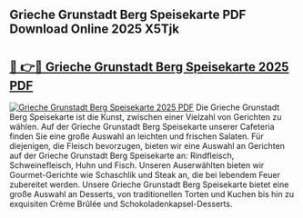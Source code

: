## Grieche Grunstadt Berg Speisekarte PDF Download Online 2025 X5Tjk

# <h2><a href="http://gc5tj4x.nevu.top/?p=Grieche+Grunstadt+Berg+Speisekarte">🔗 👉🔴 Grieche Grunstadt Berg Speisekarte 2025 PDF</a></h2>

[![Grieche Grunstadt Berg Speisekarte 2025 PDF](https://i.imgur.com/dBaPXMq.png)](http://gc5tj4x.nevu.top/?p=Grieche+Grunstadt+Berg+Speisekarte)
Die Grieche Grunstadt Berg Speisekarte ist die Kunst, zwischen einer Vielzahl von Gerichten zu wählen. Auf der Grieche Grunstadt Berg Speisekarte unserer Cafeteria finden Sie eine große Auswahl an leichten und frischen Salaten. Für diejenigen, die Fleisch bevorzugen, bieten wir eine Auswahl an Gerichten auf der Grieche Grunstadt Berg Speisekarte an: Rindfleisch, Schweinefleisch, Huhn und Fisch. Unseren Auserwählten bieten wir Gourmet-Gerichte wie Schaschlik und Steak an, die bei lebendem Feuer zubereitet werden. Unsere Grieche Grunstadt Berg Speisekarte bietet eine große Auswahl an Desserts, von traditionellen Torten und Kuchen bis hin zu exquisiten Crème Brûlée und Schokoladenkapsel-Desserts.
